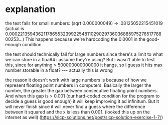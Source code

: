 # explanation

the test fails for small numbers:
(sqrt 0.000000049)
-> .03125052215451019
(actual is 0.0002213594362117865532399225481102902973603688597527651778800253...)
This happens because we're hardcoding the 0.0001 in the good-enough condition

the test should technically fail for large numbers since there's a limit to what we can store in a floa64 i assume they're using?
But i wasn't able to test this, since for anything > 500000000000000 it hangs, so i guess it hits max number storable in a float?
--- actually this is wrong

the reason it doesn't work with large numbers is because of how we represent floating point numbers in computers.
Basically the larger the number, the greater the gap between consecutive floating point numbers.
And when this gap is > 0.001 (our hard-coded condition for the program to decide a guess is good enough) it will keep improving it ad infinitum.
But it will never finish since it will never find a guess where the difference between it squared and the x is less than 0.001.
(looked this up on the internet as well) (https://sicp-solutions.net/post/sicp-solution-exercise-1-7/)

